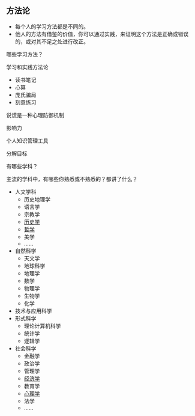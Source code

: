 ## 方法论

* 每个人的学习方法都是不同的。
* 他人的方法有借鉴的价值，你可以通过实践，来证明这个方法是正确或错误的，或对其不足之处进行改正。

哪些学习方法？

学习和实践方法论


* 读书笔记
* 心算
* 庞氏骗局
* 刻意练习


说谎是一种心理防御机制

影响力

个人知识管理工具

分解目标

有哪些学科？

主流的学科中，有哪些你熟悉或不熟悉的？都讲了什么？

* 人文学科
    * 历史地理学
    * 语言学
    * 宗教学
    * [历史学](history.md)
    * [哲学](philosophy.md)
    * 美学
    * ……
* 自然科学
    * 天文学
    * 地球科学
    * 地理学
    * 数学
    * 物理学
    * 生物学
    * 化学
* 技术与应用科学
* 形式科学
    * 理论计算机科学
    * 统计学
    * 逻辑学
* 社会科学
    * 金融学
    * 政治学
    * 管理学
    * [经济学](economics.md)
    * 教育学
    * [心理学](psycology.md)
    * 法学
    * ……
    
